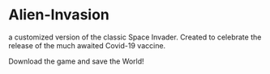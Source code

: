 # Alien-Invasion
a customized version of the classic Space Invader.
Created to celebrate the release of the much awaited Covid-19 vaccine.

Download the game and save the World!
